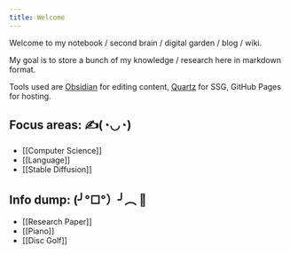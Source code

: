 ```yaml
---
title: Welcome
---
```

Welcome to my notebook / second brain / digital garden / blog / wiki.

My goal is to store a bunch of my knowledge / research here in markdown format.

Tools used are [Obsidian](https://obsidian.md/) for editing content, [Quartz](https://quartz.jzhao.xyz/) for SSG, GitHub Pages for hosting.

## Focus areas: ✍️(◔◡◔)
- [[Computer Science]]
- [[Language]]
- [[Stable Diffusion]]

## Info dump: (╯°□°）╯︵ 🧠
- [[Research Paper]]
- [[Piano]]
- [[Disc Golf]]

